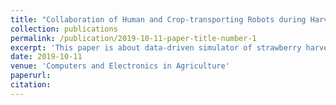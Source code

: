 ```yaml
---
title: "Collaboration of Human and Crop-transporting Robots during Harvesting: Model Development, Evaluation and Case-study (under review)"
collection: publications
permalink: /publication/2019-10-11-paper-title-number-1
excerpt: 'This paper is about data-driven simulator of strawberry harvesting activity under crop-transporting robots'
date: 2019-10-11
venue: 'Computers and Electronics in Agriculture'
paperurl: 
citation: 
---
```

